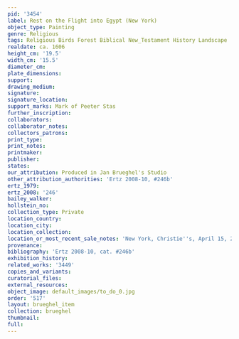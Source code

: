 ```yaml
---
pid: '3454'
label: Rest on the Flight into Egypt (New York)
object_type: Painting
genre: Religious
tags: Religious Birds Forest Biblical New_Testament History Landscape
realdate: ca. 1606
height_cm: '19.5'
width_cm: '15.5'
diameter_cm: 
plate_dimensions: 
support: 
drawing_medium: 
signature: 
signature_location: 
support_marks: Mark of Peeter Stas
further_inscription: 
collaborators: 
collaborator_notes: 
collectors_patrons: 
print_type: 
print_notes: 
printmaker: 
publisher: 
states: 
our_attribution: Produced in Jan Brueghel's Studio
other_attribution_authorities: 'Ertz 2008-10, #246b'
ertz_1979: 
ertz_2008: '246'
bailey_walker: 
hollstein_no: 
collection_type: Private
location_country: 
location_city: 
location_collection: 
location_or_most_recent_sale_notes: 'New York, Christie''s, April 15, 2008, #15'
provenance: 
bibliography: 'Ertz 2008-10, cat. #246b'
exhibition_history: 
related_works: '3449'
copies_and_variants: 
curatorial_files: 
external_resources: 
object_image: default_images/to_do_0.jpg
order: '517'
layout: brueghel_item
collection: brueghel
thumbnail: 
full: 
---
```

